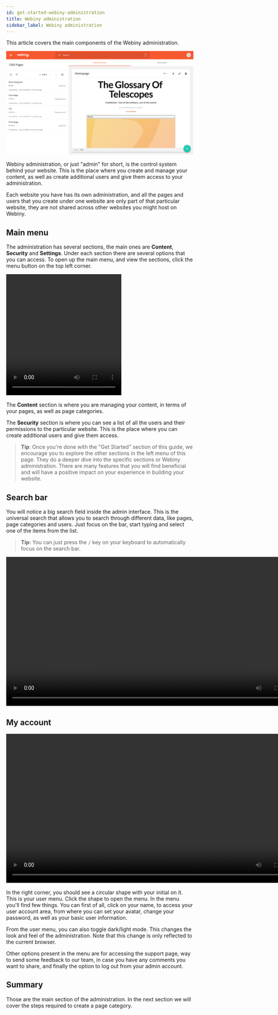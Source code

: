 ```yaml
---
id: get-started-webiny-administration
title: Webiny administration
sidebar_label: Webiny administration
---
```


This article covers the main components of the Webiny administration.

<img src="/docs/assets/cms-guides/cms-basic-admin-overview.png" alt="Webiny Administration"/>

Webiny administration, or just "admin" for short, is the control system behind your website. This is the place where you create and manage your content, as well as create additional users and give them access to your administration.

Each website you have has its own administration, and all the pages and users that you create under one website are only part of that particular website, they are not shared across other websites you might host on Webiny.

## Main menu

The administration has several sections, the main ones are **Content**, **Security** and **Settings**. Under each section there are several options that you can access. To open up the main menu, and view the
sections, click the menu button on the top left corner.

<div class="video-container">
  <video width="310" height="325" loop>
    <source src="/docs/assets/cms-guides/cms-basic-admin-menu.mp4" type="video/mp4">
  Your browser does not support the video tag.
  </video>
</div>

The **Content** section is where you are managing your content, in terms of your pages, as well as page categories.

The **Security** section is where you can see a list of all the users and their permissions to the particular website. This is the place where you can create additional users and give them access.

> **Tip**: Once you're done with the "Get Started" section of this guide, we encourage you to explore the other sections in the left menu of this page. They do a deeper dive into the specific sections or Webiny administration. There are many features that you will find beneficial and will have a positive impact on your experience in building your website.

## Search bar

You will notice a big search field inside the admin interface. This is the universal search that allows you to search through different data, like pages, page categories and users. Just focus on the bar, start typing and select one of the items from the list.

> **Tip:** You can just press the `/` key on your keyboard to automatically focus on the search bar.
<div class="video-container">
  <video width="800" loop>
    <source src="/docs/assets/cms-guides/cms-basic-admin-search.mp4" type="video/mp4">
  Your browser does not support the video tag.
  </video>
</div>

## My account
<div class="video-container">
  <video width="800" loop>
    <source src="/docs/assets/cms-guides/cms-basic-admin-user-menu.mp4" type="video/mp4">
  Your browser does not support the video tag.
  </video>
</div>

In the right corner, you should see a circular shape with your initial on it. This is your user menu. Click the shape to open the menu. In the menu you'll find few things. You can first of all, click on your name, to access your user account area, from where you can set your avatar, change your password, as well as your basic user information.

From the user menu, you can also toggle dark/light mode. This changes the look and feel of the administration. Note that this change is only reflected to the current browser.

Other options present in the menu are for accessing the support page, way to send some feedback to our team, in case you have any comments you want to share, and finally the option to log out from your admin account.

## Summary

Those are the main section of the administration. In the next section we will cover the steps required to create a page category.
